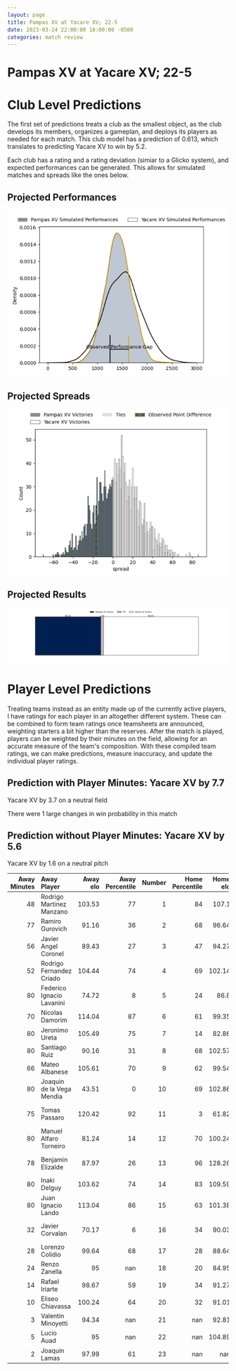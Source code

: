 ```yaml
---  
layout: page  
title: Pampas XV at Yacare XV; 22-5  
date: 2023-03-24 22:00:00 18:00:00 -0500  
categories: match review  
---
```

# Pampas XV at Yacare XV; 22-5

# Club Level Predictions


The first set of predictions treats a club as the smallest object, as the club develops its members, organizes a gameplan, and deploys its players as needed for each match. This club model has a prediction of 0.613, which translates to predicting Yacare XV to win by 5.2.

Each club has a rating and a rating deviation (simiar to a Glicko system), and expected performances can be generated. This allows for simulated matches and spreads like the ones below.
## Projected Performances


![Projected Performances](plots/performances_2023-03-24-YacareXV-PampasXV.png)
## Projected Spreads


![Projected Spreads](plots/spreads_2023-03-24-YacareXV-PampasXV.png)
## Projected Results


![Projected Results](plots/resultbar_2023-03-24-YacareXV-PampasXV.png)
# Player Level Predictions


Treating teams instead as an entity made up of the currently active players, I have ratings for each player in an altogether different system. These can be combined to form team ratings once teamsheets are announced, weighting starters a bit higher than the reserves. After the match is played, players can be weighted by their minutes on the field, allowing for an accurate measure of the team's composition. With these compiled team ratings, we can make predictions, measure inaccuracy, and update the individual player ratings.
## Prediction with Player Minutes: Yacare XV by 7.7


Yacare XV by 3.7 on a neutral field

There were 1 large changes in win probability in this match
## Prediction without Player Minutes: Yacare XV by 5.6


Yacare XV by 1.6 on a neutral pitch



|   Away Minutes | Away Player               |   Away elo |   Away Percentile |   Number |   Home Percentile |   Home elo | Home Player            |   Home Minutes |
|---------------:|:--------------------------|-----------:|------------------:|---------:|------------------:|-----------:|:-----------------------|---------------:|
|             48 | Rodrigo Martinez Manzano  |     103.53 |                77 |        1 |                84 |     107.1  | Lucas Noguera Paz      |             66 |
|             77 | Ramiro Gurovich           |      91.16 |                36 |        2 |                68 |      96.64 | Emilio Gorostiaga      |             42 |
|             56 | Javier Angel Coronel      |      89.43 |                27 |        3 |                47 |      94.27 | Facundo Pomponio       |             66 |
|             52 | Rodrigo Fernandez Criado  |     104.44 |                74 |        4 |                69 |     102.14 | Ignacio Martinez       |             70 |
|             80 | Federico Ignacio Lavanini |      74.72 |                 8 |        5 |                24 |      86.8  | Mariano Garcete Elli   |             80 |
|             70 | Nicolas Damorim           |     114.04 |                87 |        6 |                61 |      99.35 | Felipe Villagran       |             80 |
|             80 | Jeronimo Ureta            |     105.49 |                75 |        7 |                14 |      82.86 | Felipe Puertas         |             80 |
|             80 | Santiago Ruiz             |      90.16 |                31 |        8 |                68 |     102.57 | Marcos Riquelme        |             41 |
|             66 | Mateo Albanese            |     105.61 |                70 |        9 |                62 |      99.54 | Ignacio Inchauspe      |             80 |
|             80 | Joaquin de la Vega Mendia |      43.51 |                 0 |       10 |                69 |     102.86 | Federico Cacciabúe     |             80 |
|             75 | Tomas Passaro             |     120.42 |                92 |       11 |                 3 |      61.82 | Juan Daniel Gonzalez   |             72 |
|             80 | Manuel Alfaro Torneiro    |      81.24 |                14 |       12 |                70 |     100.24 | Ramiro Amarilla        |             80 |
|             78 | Benjamin Elizalde         |      87.97 |                26 |       13 |                96 |     128.26 | Tomas Acosta Pimentel  |             47 |
|             80 | Inaki Delguy              |     103.62 |                74 |       14 |                83 |     109.59 | Federico Gauna         |             80 |
|             80 | Juan Ignacio Lando        |     113.04 |                86 |       15 |                63 |     101.38 | Tomas McCall           |             80 |
|             32 | Javier Corvalan           |      70.17 |                 6 |       16 |                34 |      90.03 | Juan Cruz Perez Rachel |             39 |
|             28 | Lorenzo Colidio           |      99.64 |                68 |       17 |                28 |      88.64 | Mariano Muntaner       |             38 |
|             24 | Renzo Zanella             |      95    |               nan |       18 |                20 |      84.95 | Sebastian Urbieta      |             33 |
|             14 | Rafael Iriarte            |      98.67 |                59 |       19 |                34 |      91.27 | Julian Martin          |             14 |
|             10 | Eliseo Chiavassa          |     100.24 |                64 |       20 |                32 |      91.01 | Estefano Aranda        |             14 |
|              3 | Valentin Minoyetti        |      94.34 |               nan |       21 |               nan |      92.81 | Arturo Lopez           |              8 |
|              5 | Lucio Auad                |      95    |               nan |       22 |               nan |     104.89 | Carlos Plate           |             10 |
|              2 | Joaquin Lamas             |      97.99 |                61 |       23 |               nan |     nan    | nan                    |            nan |

